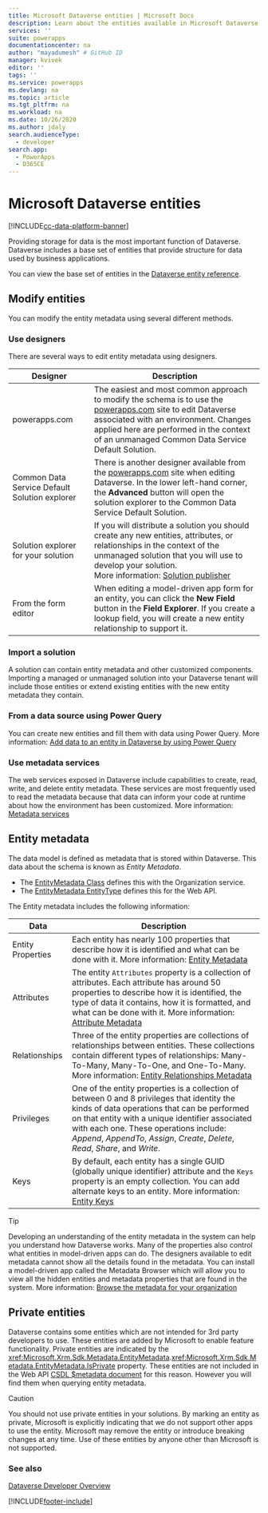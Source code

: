 ```yaml
---
title: Microsoft Dataverse entities | Microsoft Docs
description: Learn about the entities available in Microsoft Dataverse.
services: ''
suite: powerapps
documentationcenter: na
author: "mayadumesh" # GitHub ID
manager: kvivek
editor: ''
tags: ''
ms.service: powerapps
ms.devlang: na
ms.topic: article
ms.tgt_pltfrm: na
ms.workload: na
ms.date: 10/26/2020
ms.author: jdaly
search.audienceType: 
  - developer
search.app: 
  - PowerApps
  - D365CE
---
```


# Microsoft Dataverse entities

[!INCLUDE[cc-data-platform-banner](../../includes/cc-data-platform-banner.md)]

Providing storage for data is the most important function of Dataverse. Dataverse includes a base set of entities that provide structure for data used by business applications. 

You can view the base set of entities in the [Dataverse entity reference](reference/about-entity-reference.md).

## Modify entities

You can modify the entity metadata using several different methods.

### Use designers

There are several ways to edit entity metadata using designers.


|Designer  |Description  |
|---------|---------|
|powerapps.com|The easiest and most common approach to modify the schema is to use the [powerapps.com](https://make.powerapps.com/) site to edit Dataverse associated with an environment. Changes applied here are performed in the context of an unmanaged Common Data Service Default Solution. <!-- TODO: Add link to topic that describes this -->|
|Common Data Service Default Solution explorer|There is another designer available from the [powerapps.com](https://make.powerapps.com/) site when editing Dataverse. In the lower left-hand corner, the **Advanced** button will open the solution explorer to the Common Data Service Default Solution. |
|Solution explorer for your solution |If you will distribute a solution you should create any new entities, attributes, or relationships in the context of the unmanaged solution that you will use to develop your solution. <br /> More information: [Solution publisher](/power-platform/alm/solution-concepts-alm#solution-publisher)|
|From the form editor|When editing a model-driven app form for an entity, you can click the **New Field** button in the **Field Explorer**. If you create a lookup field, you will create a new entity relationship to support it.|

### Import a solution

A solution can contain entity metadata and other customized components. Importing a managed or unmanaged solution into your Dataverse tenant will include those entities or extend existing entities with the new entity metadata they contain.

### From a data source using Power Query

You can create new entities and fill them with data using Power Query. More information: [Add data to an entity in Dataverse by using Power Query](../../maker/data-platform/add-data-power-query.md)

### Use metadata services

The web services exposed in Dataverse include capabilities to create, read, write, and delete entity metadata. These services are most frequently used to read the metadata because that data can inform your code at runtime about how the environment has been customized. More information: [Metadata services](metadata-services.md)

## Entity metadata

The data model is defined as metadata that is stored within Dataverse. This data about the schema is known as *Entity Metadata*. 

- The [EntityMetadata Class](/dotnet/api/microsoft.xrm.sdk.metadata.entitymetadata) defines this with the Organization service. 
- The [EntityMetadata EntityType](/dynamics365/customer-engagement/web-api/entitymetadata) defines this for the Web API. 

The Entity metadata includes the following information:


|Data  |Description  |
|---------|---------|
|Entity Properties|Each entity has nearly 100 properties that describe how it is identified and what can be done with it.  More information: [Entity Metadata](entity-metadata.md)|
|Attributes|The entity `Attributes` property is a collection of attributes. Each attribute has around 50 properties to describe how it is identified, the type of data it contains, how it is formatted, and what can be done with it. More information: [Attribute Metadata](entity-attribute-metadata.md)|
|Relationships|Three of the entity properties are collections of relationships between entities. These collections contain different types of relationships: Many-To-Many, Many-To-One, and One-To-Many. More information: [Entity Relationships Metadata](entity-relationship-metadata.md)|
|Privileges|One of the entity properties is a collection of between 0 and 8 privileges that identity the kinds of data operations that can be performed on that entity with a unique identifier associated with each one. These operations include: *Append*, *AppendTo*, *Assign*, *Create*, *Delete*, *Read*, *Share*, and *Write*.|
|Keys|By default, each entity has a single GUID (globally unique identifier) attribute and the `Keys` property is an empty collection. You can add alternate keys to an entity. More information: [Entity Keys](entity-metadata.md#entity-keys)|

> [!TIP]
> Developing an understanding of the entity metadata in the system can help you understand how Dataverse works. Many of the properties also control what entities in model-driven apps can do. The designers available to edit metadata cannot show all the details found in the metadata. You can install a model-driven app called the Metadata Browser which will allow you to view all the hidden entities and metadata properties that are found in the system. More information: [Browse the metadata for your organization](/dynamics365/customer-engagement/developer/browse-your-metadata)

## Private entities

Dataverse contains some entities which are not intended for 3rd party developers to use. These entities are added by Microsoft to enable feature functionality. Private entities are indicated by the <xref:Microsoft.Xrm.Sdk.Metadata.EntityMetadata>.<xref:Microsoft.Xrm.Sdk.Metadata.EntityMetadata.IsPrivate> property. These entities are not included in the Web API [CSDL $metadata document](webapi/web-api-types-operations.md#csdl-metadata-document) for this reason. However you will find them when querying entity metadata.

> [!CAUTION]
> You should not use private entities in your solutions. By marking an entity as private, Microsoft is explicitly indicating that we do not support other apps to use the entity. Microsoft may remove the entity or introduce breaking changes at any time. Use of these entities by anyone other than Microsoft is not supported.


### See also

[Dataverse Developer Overview](overview.md)




[!INCLUDE[footer-include](../../includes/footer-banner.md)]
